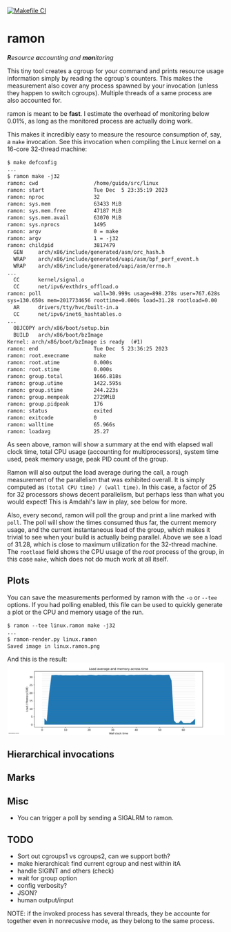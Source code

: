 [![Makefile CI](https://github.com/mtzguido/ramon/actions/workflows/ci.yml/badge.svg)](https://github.com/mtzguido/ramon/actions/workflows/ci.yml)
# ramon

****R***esource ***a***ccounting and ***mon***itoring*

This tiny tool creates a cgroup for your command and prints resource
usage information simply by reading the cgroup's counters. This makes
the measurement also cover any process spawned by your invocation
(unless they happen to switch cgroups). Multiple threads of a same
process are also accounted for.

ramon is meant to be **fast**. I estimate the overhead of monitoring
below 0.01%, as long as the monitored process are actually doing work.

This makes it incredibly easy to measure the resource consumption of,
say, a `make` invocation. See this invocation when compiling the Linux
kernel on a 16-core 32-thread machine:
```
$ make defconfig
...
$ ramon make -j32
ramon: cwd                  /home/guido/src/linux
ramon: start                Tue Dec  5 23:35:19 2023
ramon: nproc                32
ramon: sys.mem              63433 MiB
ramon: sys.mem.free         47187 MiB
ramon: sys.mem.avail        63070 MiB
ramon: sys.nprocs           1495
ramon: argv                 0 = make
ramon: argv                 1 = -j32
ramon: childpid             3817479
  GEN     arch/x86/include/generated/asm/orc_hash.h
  WRAP    arch/x86/include/generated/uapi/asm/bpf_perf_event.h
  WRAP    arch/x86/include/generated/uapi/asm/errno.h
...
  CC      kernel/signal.o
  CC      net/ipv6/exthdrs_offload.o
ramon: poll                 wall=30.999s usage=898.278s user=767.628s sys=130.650s mem=2017734656 roottime=0.000s load=31.28 rootload=0.00
  AR      drivers/tty/hvc/built-in.a
  CC      net/ipv6/inet6_hashtables.o
...
  OBJCOPY arch/x86/boot/setup.bin
  BUILD   arch/x86/boot/bzImage
Kernel: arch/x86/boot/bzImage is ready  (#1)
ramon: end                  Tue Dec  5 23:36:25 2023
ramon: root.execname        make
ramon: root.utime           0.000s
ramon: root.stime           0.000s
ramon: group.total          1666.818s
ramon: group.utime          1422.595s
ramon: group.stime          244.223s
ramon: group.mempeak        2729MiB
ramon: group.pidpeak        176
ramon: status               exited
ramon: exitcode             0
ramon: walltime             65.966s
ramon: loadavg              25.27
```

As seen above, ramon will show a summary at the end with elapsed wall
clock time, total CPU usage (accounting for multiprocessors), system
time used, peak memory usage, peak PID count of the group.

Ramon will also output the load average during the call, a rough
measurement of the parallelism that was exhibited overall. It is simply
computed as `(total CPU time) / (wall time)`. In this case, a factor
of 25 for 32 processors shows decent parallelism, but perhaps less than
what you would expect! This is Amdahl's law in play, see below for more.

Also, every second, ramon will poll the group and print a line marked
with `poll`. The poll will show the times consumed thus far, the current
memory usage, and the current instantaneous load of the group, which
makes it trivial to see when your build is actually being parallel. Above
we see a load of 31.28, which is close to maximum utilization for the 32-thread
machine. The `rootload` field shows the CPU usage of the *root* process of the
group, in this case `make`, which does not do much work at all itself.

## Plots

You can save the measurements performed by ramon with the `-o` or
`--tee` options. If you had polling enabled, this file can be used to
quickly generate a plot or the CPU and memory usage of the run.
```
$ ramon --tee linux.ramon make -j32
...
$ ramon-render.py linux.ramon
Saved image in linux.ramon.png
```
And this is the result:
![Example Linux build](img/linux.ramon.png)


## Hierarchical invocations

## Marks

## Misc

- You can trigger a poll by sending a SIGALRM to ramon.

## TODO
- Sort out cgroups1 vs cgroups2, can we support both?
- make hierarchical: find current cgroup and nest within itA
- handle SIGINT and others (check)
- wait for group option
- config verbosity?
- JSON?
- human output/input

NOTE: if the invoked process has several threads,
they be accounte for together even in nonrecusive mode,
as they belong to the same process.
